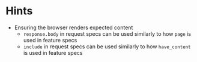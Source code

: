 # Hints

- Ensuring the browser renders expected content
  - `response.body` in request specs can be used similarly to how `page` is used in feature specs
  - `include` in request specs can be used similarly to how `have_content` is used in feature specs

